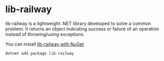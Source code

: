 ﻿
# lib-railway

lib-railway is a lightweight .NET library developed to solve a common problem. It returns an object indicating success or failure of an operation instead of throwing/using exceptions.

You can install [lib-railway with NuGet](https://www.nuget.org/packages/lib-railway)

`dotnet add package lib-railway`

